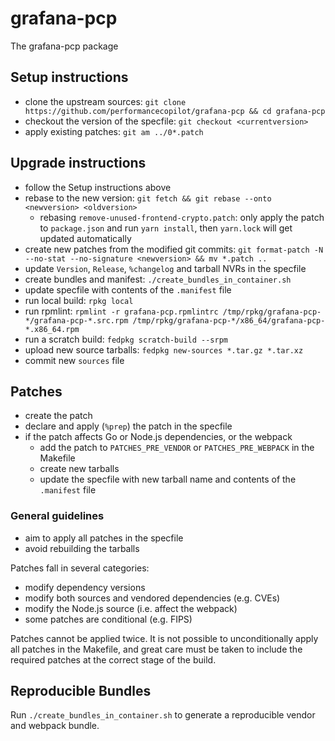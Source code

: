 # grafana-pcp
The grafana-pcp package

## Setup instructions
* clone the upstream sources: `git clone https://github.com/performancecopilot/grafana-pcp && cd grafana-pcp`
* checkout the version of the specfile: `git checkout <currentversion>`
* apply existing patches: `git am ../0*.patch`

## Upgrade instructions
* follow the Setup instructions above
* rebase to the new version: `git fetch && git rebase --onto <newversion> <oldversion>`
  * rebasing `remove-unused-frontend-crypto.patch`: only apply the patch to `package.json` and run `yarn install`, then `yarn.lock` will get updated automatically
* create new patches from the modified git commits: `git format-patch -N --no-stat --no-signature <newversion> && mv *.patch ..`
* update `Version`, `Release`, `%changelog` and tarball NVRs in the specfile
* create bundles and manifest: `./create_bundles_in_container.sh`
* update specfile with contents of the `.manifest` file
* run local build: `rpkg local`
* run rpmlint: `rpmlint -r grafana-pcp.rpmlintrc /tmp/rpkg/grafana-pcp-*/grafana-pcp-*.src.rpm /tmp/rpkg/grafana-pcp-*/x86_64/grafana-pcp-*.x86_64.rpm`
* run a scratch build: `fedpkg scratch-build --srpm`
* upload new source tarballs: `fedpkg new-sources *.tar.gz *.tar.xz`
* commit new `sources` file

## Patches
* create the patch
* declare and apply (`%prep`) the patch in the specfile
* if the patch affects Go or Node.js dependencies, or the webpack
  * add the patch to `PATCHES_PRE_VENDOR` or `PATCHES_PRE_WEBPACK` in the Makefile
  * create new tarballs
  * update the specfile with new tarball name and contents of the `.manifest` file

### General guidelines
* aim to apply all patches in the specfile
* avoid rebuilding the tarballs

Patches fall in several categories:
  * modify dependency versions
  * modify both sources and vendored dependencies (e.g. CVEs)
  * modify the Node.js source (i.e. affect the webpack)
  * some patches are conditional (e.g. FIPS)

Patches cannot be applied twice.
It is not possible to unconditionally apply all patches in the Makefile, and great care must be taken to include the required patches at the correct stage of the build.

## Reproducible Bundles
Run `./create_bundles_in_container.sh` to generate a reproducible vendor and webpack bundle.
